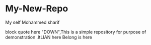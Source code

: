# My-New-Repo
My self Mohammed sharif


block quote here "DOWN",This is a simple repository for purpose of demonstration .ItLIAN here Belong is here
